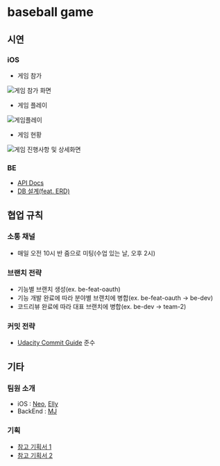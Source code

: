 # baseball game
## 시연
### iOS
- 게임 참가

![게임 참가 화면](https://user-images.githubusercontent.com/16694346/125559039-a6b75574-3989-4afa-a315-fb6aa0d075e6.gif)

- 게임 플레이

![게임플레이](https://user-images.githubusercontent.com/16694346/125559050-b1a915c9-d6f1-4eae-b69a-fd69456cb77f.gif)

- 게임 현황

![게임 진행사항 및 상세화면](https://user-images.githubusercontent.com/16694346/125559020-222498d7-099f-489f-b2ce-e8f9854ca2e6.gif)


### BE
- [API Docs](https://documenter.getpostman.com/view/15631888/TzRNGAcT)
- [DB 설계(feat. ERD)](https://user-images.githubusercontent.com/16694346/124052895-38d00200-da5a-11eb-8c6c-b8648b089b77.png)

## 협업 규칙
### 소통 채널
- 매일 오전 10시 반 줌으로 미팅(수업 있는 날, 오후 2시)
### 브랜치 전략
- 기능별 브랜치 생성(ex. be-feat-oauth)
- 기능 개발 완료에 따라 분야별 브랜치에 병합(ex. be-feat-oauth -> be-dev)
- 코드리뷰 완료에 따라 대표 브랜치에 병합(ex. be-dev -> team-2)
### 커밋 전략
- [Udacity Commit Guide](https://udacity.github.io/git-styleguide/) 준수

## 기타
### 팀원 소개
- iOS : [Neo](https://github.com/HoonHaChoi), [Elly](https://github.com/ellyheetov)
- BackEnd : [MJ](https://github.com/MJbae)
### 기획
- [참고 기획서 1](https://docs.google.com/presentation/d/1ADabFHrj-BQwAmhYxU9KLKleRGSZRmJFdLo0R8bIYHA/edit#slide=id.p)
- [참고 기획서 2](https://docs.google.com/presentation/d/1KY4myrtBFlvr6eKvgl-CVv5Cbk1zQlo1GkTz4hNjXqE/edit#slide=id.g81a8595d39_1_0)

